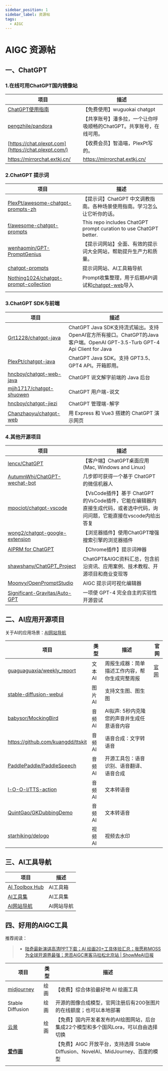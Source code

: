 ```yaml
---
sidebar_position: 1
sidebar_label: 资源帖
tags:
  - AIGC
---
```


# AIGC 资源帖

## 一、ChatGPT

### 1.在线可用ChatGPT国内镜像站

| **项目**                                                  | **描述**                                                     |
| --------------------------------------------------------- | ------------------------------------------------------------ |
| [ChatGPT使用指南](http://doc.wuguokai.cn/s/xPq1iNw_v)     | 【免费使用】wuguokai chatgpt                                 |
| [pengzhile/pandora](https://github.com/pengzhile/pandora) | 【共享账号】潘多拉，一个让你呼吸顺畅的ChatGPT。共享账号，在线可用。 |
| [https://chat.plexpt.com](https://chat.plexpt.com/)       | 【收费会员】智造喵，PlexPt写的。                             |
| https://mirrorchat.extkj.cn/                              | https://mirrorchat.extkj.cn/                                 |

### 2.ChatGPT 提示词

| **项目**                                                     | **描述**                                                     |
| ------------------------------------------------------------ | ------------------------------------------------------------ |
| [PlexPt/awesome-chatgpt-prompts-zh](https://github.com/PlexPt/awesome-chatgpt-prompts-zh) | 【提示词】ChatGPT 中文调教指南。各种场景使用指南。学习怎么让它听你的话。 |
| [f/awesome-chatgpt-prompts](https://github.com/f/awesome-chatgpt-prompts) | This repo includes ChatGPT prompt curation to use ChatGPT better. |
| [wenhaomin/GPT-PromptGenius](https://github.com/wenhaomin/GPT-PromptGenius) | 【提示词网站】全面、有效的提示词大全网站，帮助提升生产力和质量。 |
| [chatgpt-prompts](https://www.quanzhan.co/ai/chatgpt-prompts) | 提示词网站、AI工具箱导航                                     |
| [Nothing1024/chatgpt-prompt-collection](https://github.com/Nothing1024/chatgpt-prompt-collection) | Prompt收集整理，用于后期API调试和[chatgpt-web](https://github.com/Chanzhaoyu/chatgpt-web)导入 |
|                                                              |                                                              |

### 3.ChatGPT SDK与前端

| **项目**                                                     | **描述**                                                     |
| ------------------------------------------------------------ | ------------------------------------------------------------ |
| [Grt1228/chatgpt-java](https://github.com/Grt1228/chatgpt-java) | ChatGPT Java SDK支持流式输出。支持OpenAI官方所有接口。ChatGPT的Java客户端。OpenAI GPT-3.5-Turb GPT-4 Api Client for Java |
| [PlexPt/chatgpt-java](https://github.com/PlexPt/chatgpt-java) | ChatGPT Java SDK。支持 GPT3.5、 GPT4 API。开箱即用。         |
| [hncboy/chatgpt-web-java](https://github.com/hncboy/chatgpt-web-java) | ChatGPT 说文解字前端的 Java 后台                             |
| [mjjh1717/chatgpt-shuowen](https://github.com/mjjh1717/chatgpt-shuowen) | ChatGPT 用户端-说文                                          |
| [hncboy/chatgpt-jiezi](https://github.com/hncboy/chatgpt-jiezi) | ChatGPT 管理端-解字                                          |
| [Chanzhaoyu/chatgpt-web](https://github.com/Chanzhaoyu/chatgpt-web) | 用 Express 和 Vue3 搭建的 ChatGPT 演示网页                   |

### 4.其他开源项目

| **项目**                                                     | **描述**                                                     |
| ------------------------------------------------------------ | ------------------------------------------------------------ |
| [lencx/ChatGPT](https://github.com/lencx/ChatGPT)            | 【客户端】ChatGPT桌面应用(Mac, Windows and Linux)            |
| [AutumnWhj/ChatGPT-wechat-bot](https://github.com/AutumnWhj/ChatGPT-wechat-bot) | 几步即可获得一个基于 ChatGPT 的微信机器人                    |
| [mpociot/chatgpt-vscode](https://github.com/mpociot/chatgpt-vscode) | 【VsCode插件】基于 ChatGPT 的VsCode插件，它能在编辑器内直接生成代码，或者选中代码，询问问题，它能直接在vscode内给出答复 |
| [wong2/chatgpt-google-extension](https://github.com/wong2/chatgpt-google-extension) | 【浏览器插件】使用ChatGPT增强搜索引擎的浏览器插件            |
| [AIPRM for ChatGPT](https://www.aiprm.com/)                  | 【Chrome插件】提示词神器                                     |
| [shawshany/ChatGPT_Project](https://github.com/shawshany/ChatGPT_Project) | ChatGPT&AIGC资料汇总，包含前沿资讯、应用案例、技术教程、开源项目和商业变现等 |
| [Moonvy/OpenPromptStudio](https://github.com/Moonvy/OpenPromptStudio) | AIGC 提示词可视化编辑器                                      |
| [Significant-Gravitas/Auto-GPT](https://github.com/Significant-Gravitas/Auto-GPT) | 一项使 GPT-4 完全自主的实验性开源尝试                        |

## 二、AI应用开源项目

关于AI的应用场景：[AI网站导航](https://123.lingduquan.com/)

| **项目**                                                     | 类型   | **描述**                                       | 官网                                                  |
| ------------------------------------------------------------ | ------ | ---------------------------------------------- | ----------------------------------------------------- |
| [guaguaguaxia/weekly_report](https://github.com/guaguaguaxia/weekly_report) | 文本AI | 周报生成器：简单描述工作内容，帮你生成完整周报 | [官网](https://github.com/guaguaguaxia/weekly_report) |
| [stable-diffusion-webui](https://github.com/AUTOMATIC1111/stable-diffusion-webui) | 图片AI | 支持文生图、图生图                             |                                                       |
| [babysor/MockingBird](https://github.com/babysor/MockingBird) | 音频AI | AI拟声: 5秒内克隆您的声音并生成任意语音内容    |                                                       |
| <https://github.com/kuangdd/ttskit>                            | 音频AI | 语音合成：文字转语音                           |                                                       |
| [PaddlePaddle/PaddleSpeech](https://github.com/PaddlePaddle/PaddleSpeech) | 音频AI | 开源工具包：语音识别、语音翻译、语音合成       |                                                       |
| [l-O-O-l/TTS-action](https://github.com/l-O-O-l/TTS-action)  | 音频AI | 文本转语音                                     |                                                       |
| [QuintGao/GKDubbingDemo](https://github.com/QuintGao/GKDubbingDemo) | 音频AI | 文本转语音                                     |                                                       |
| [starhiking/delogo](https://github.com/starhiking/delogo)    | 视频AI | 视频去水印                                     |                                                       |



## 三、AI工具导航

| **项目**                                            | **描述**   |
| --------------------------------------------------- | ---------- |
| [AI Toolbox Hub](https://www.quanzhan.co/ai/tools/) | AI工具箱   |
| [AI工具集](https://ai-bot.cn/)                      | AI工具集   |
| [AI网站导航](https://123.lingduquan.com/)           | AI网站导航 |



## 四、好用的AIGC工具

推荐阅读：

> - [陆奇最新演讲高清PPT下载；AI 绘画20+工具体验汇总；我愿称MOSS为全球开源界最强；思否AIGC黑客马拉松北京站 | ShowMeAI日报](https://juejin.cn/post/7226001971802587193)



| **项目**                                  | 类型 | **描述**                                                     |
| ----------------------------------------- | ---- | ------------------------------------------------------------ |
| [midjourney](https://www.midjourney.com/) | 绘画 | 【收费】综合体验最好地 AI 绘画工具                           |
| Stable Diffusion                          | 绘画 | 开源的图像合成模型，官网注册后有200张图片的在线额度；也可以本地部署 |
| [云景](https://yunjing.gallery/)          | 绘画 | 【免费】国内开发者发布的AI绘图网站，后台集成22个模型和多个国风Lora，可以自由选择切换 |
| [**爱作画**](https://aizuohua.com/)       |      | 【免费】AIGC 开放平台，支持选择 Stable Diffusion、NovelAI、MidJourney、百度的模型 |
|                                           |      |                                                              |









